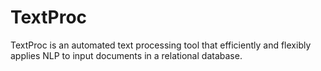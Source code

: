# TextProc
TextProc is an automated text processing tool that efficiently and flexibly applies NLP to input documents in a relational database.
